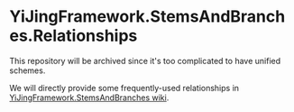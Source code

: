# YiJingFramework.StemsAndBranches.Relationships
This repository will be archived since it's too complicated to have unified schemes.

We will directly provide some frequently-used relationships in [YiJingFramework.StemsAndBranches wiki](https://github.com/YiJingFramework/YiJingFramework.StemsAndBranches/wiki).